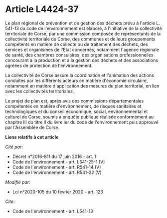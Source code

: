 # Article L4424-37

Le plan régional de prévention et de gestion des déchets prévu à l'article L. 541-13 du code de l'environnement est élaboré,
à l'initiative de la collectivité territoriale de Corse, par une commission composée de représentants de la collectivité
territoriale de Corse, des communes et de leurs groupements compétents en matière de collecte ou de traitement des déchets,
des services et organismes de l'Etat concernés, notamment l'agence régionale de santé, des chambres consulaires, des
organisations professionnelles concourant à la production et à la gestion des déchets et des associations agréées de
protection de l'environnement.

La collectivité de Corse assure la coordination et l'animation des actions conduites par les différents acteurs en matière
d'économie circulaire, notamment en matière d'application des mesures du plan territorial, en lien avec les collectivités
territoriales.

Le projet de plan est, après avis des commissions départementales compétentes en matière d'environnement, de risques
sanitaires et technologiques et du conseil économique, social, environnemental et culturel de Corse, soumis à enquête
publique réalisée conformément au chapitre III du titre II du livre Ier du code de l'environnement puis approuvé par
l'Assemblée de Corse.

**Liens relatifs à cet article**

_Cité par_:

  - Décret n°2016-811 du 17 juin 2016 - art. 1
  - Code de l'environnement - art. L541-25-1 (V)
  - Code de l'environnement - art. R541-14 (V)
  - Code de l'environnement - art. R541-22 (V)

_Modifié par_:

  - Loi n°2020-105 du 10 février 2020 - art. 123

_Cite_:

  - Code de l'environnement - art. L541-13
